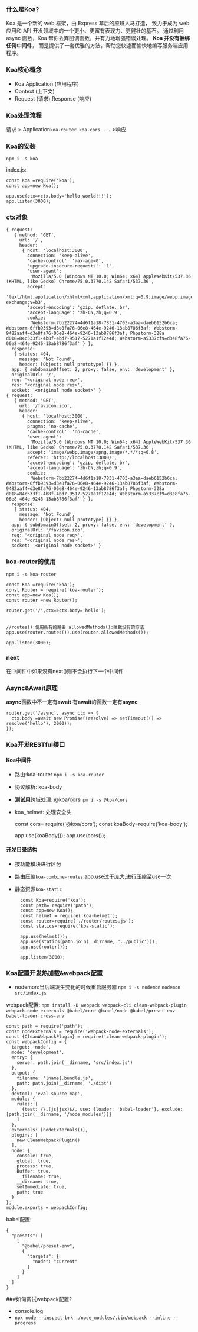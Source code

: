 ### 什么是Koa?
Koa 是一个新的 web 框架，由 Express 幕后的原班人马打造， 致力于成为 web 应用和 API 开发领域中的一个更小、更富有表现力、更健壮的基石。 通过利用 async 函数，Koa 帮你丢弃回调函数，并有力地增强错误处理。 **Koa 并没有捆绑任何中间件**， 而是提供了一套优雅的方法，帮助您快速而愉快地编写服务端应用程序。

### Koa核心概念
 + Koa Application (应用程序)
 + Context (上下文)
 + Request (请求),Response (响应)
 
### Koa处理流程
 请求 > Application`koa-router koa-cors ...` >响应
 
### Koa的安装
`npm i -s koa`

index.js:
       
    const Koa =require('koa');
    const app=new Koa();
   
    app.use(ctx=>ctx.body='hello world!!!');
    app.listen(3000);

### ctx对象
    
    { request:
       { method: 'GET',
         url: '/',
         header:
          { host: 'localhost:3000',
            connection: 'keep-alive',
            'cache-control': 'max-age=0',
            'upgrade-insecure-requests': '1',
            'user-agent':
             'Mozilla/5.0 (Windows NT 10.0; Win64; x64) AppleWebKit/537.36 (KHTML, like Gecko) Chrome/75.0.3770.142 Safari/537.36',
            accept:
             'text/html,application/xhtml+xml,application/xml;q=0.9,image/webp,image/apng,*/*;q=0.8,application/signed-exchange;v=b3',
            'accept-encoding': 'gzip, deflate, br',
            'accept-language': 'zh-CN,zh;q=0.9',
            cookie:
             'Webstorm-7bb22274=4d6f1a18-7831-4703-a3aa-daeb6152b6ca; Webstorm-6ffb9393=d3e8fa76-06e8-464e-9246-13ab8786f3af; Webstorm-9482aaf4=d3e8fa76-06e8-464e-9246-13ab8786f3af; Phpstorm-328a
    d018=84c533f1-4b8f-4bd7-9517-5271a1f12e4d; Webstorm-a5337cf9=d3e8fa76-06e8-464e-9246-13ab8786f3af' } },
      response:
       { status: 404,
         message: 'Not Found',
         header: [Object: null prototype] {} },
      app: { subdomainOffset: 2, proxy: false, env: 'development' },
      originalUrl: '/',
      req: '<original node req>',
      res: '<original node res>',
      socket: '<original node socket>' }
    { request:
       { method: 'GET',
         url: '/favicon.ico',
         header:
          { host: 'localhost:3000',
            connection: 'keep-alive',
            pragma: 'no-cache',
            'cache-control': 'no-cache',
            'user-agent':
             'Mozilla/5.0 (Windows NT 10.0; Win64; x64) AppleWebKit/537.36 (KHTML, like Gecko) Chrome/75.0.3770.142 Safari/537.36',
            accept: 'image/webp,image/apng,image/*,*/*;q=0.8',
            referer: 'http://localhost:3000/',
            'accept-encoding': 'gzip, deflate, br',
            'accept-language': 'zh-CN,zh;q=0.9',
            cookie:
             'Webstorm-7bb22274=4d6f1a18-7831-4703-a3aa-daeb6152b6ca; Webstorm-6ffb9393=d3e8fa76-06e8-464e-9246-13ab8786f3af; Webstorm-9482aaf4=d3e8fa76-06e8-464e-9246-13ab8786f3af; Phpstorm-328a
    d018=84c533f1-4b8f-4bd7-9517-5271a1f12e4d; Webstorm-a5337cf9=d3e8fa76-06e8-464e-9246-13ab8786f3af' } },
      response:
       { status: 404,
         message: 'Not Found',
         header: [Object: null prototype] {} },
      app: { subdomainOffset: 2, proxy: false, env: 'development' },
      originalUrl: '/favicon.ico',
      req: '<original node req>',
      res: '<original node res>',
      socket: '<original node socket>' }

### koa-router的使用
`npm i -s koa-router`
    
    const Koa =require('koa');
    const Router = require('koa-router');
    const app=new Koa();
    const router =new Router();
    
    router.get('/',ctx=>ctx.body='hello');
    
    
    //routes():使用所有的路由 allowedMethods():拦截没有的方法
    app.use(router.routes()).use(router.allowedMethods());
    
    app.listen(3000);


### next
在中间件中如果没有next()则不会执行下一个中间件

### Async&Await原理
**async**函数中不一定有**await**
有**await**的函数一定有**async**

    router.get('/async', async ctx => {
      ctx.body =await new Promise((resolve) => setTimeout(() => resolve('hello'), 2000));
    });

### Koa开发RESTful接口
#### Koa中间件
 + 路由:koa-router `npm i -s koa-router`
 + 协议解析: koa-body
 + **测试用**跨域处理: @koa/cors`npm i -s @koa/cors`
 + koa_helmet: 处理安全头
    
    
    const cors= require('@koa/cors');
    const koaBody=require('koa-body');
    
    app.use(koaBody());
    app.use(cors());


#### 开发目录结构
+ 按功能模块进行区分
+ 路由压缩`koa-combine-routes`:app.use过于庞大,进行压缩至use一次
+ 静态资源`koa-static`

        const Koa=require('koa');
        const path= require('path');
        const app=new Koa();
        const helmet = require('koa-helmet');
        const router=require('./router/routes.js');
        const statics=require('koa-static');
        
        app.use(helmet());
        app.use(statics(path.join(__dirname, '../public')));
        app.use(router());
        
        app.listen(3000);

        

### Koa配置开发热加载&webpack配置
+ nodemon:当后端发生变化的时候重启服务器 `npm i -s nodemon` `nodemon src/index.js`

webpack配置:
    `npm install -D webpack webpack-cli clean-webpack-plugin webpack-node-externals @babel/core @babel/node @babel/preset-env babel-loader cross-env`
    
    const path = require('path');
    const nodeExternals = require('webpack-node-externals');
    const {CleanWebpackPlugin} = require('clean-webpack-plugin');
    const webpackConfig = {
      target: 'node',
      mode: 'development',
      entry: {
        server: path.join(__dirname, 'src/index.js')
      },
      output: {
        filename: '[name].bundle.js',
        path: path.join(__dirname, './dist')
      },
      devtool: 'eval-source-map',
      module: {
        rules: [
          {test: /\.(js|jsx)$/, use: {loader: 'babel-loader'}, exclude: [path.join(__dirname, '/node_modules')]}
        ]
      },
      externals: [nodeExternals()],
      plugins: [
        new CleanWebpackPlugin()
      ],
      node: {
        console: true,
        global: true,
        process: true,
        Buffer: true,
        __filename: true,
        __dirname: true,
        setImmediate: true,
        path: true
      }
    };
    module.exports = webpackConfig;

babel配置:
    
    {
      "presets": [
        [
          "@babel/preset-env",
          {
            "targets": {
              "node": "current"
            }
          }
        ]
      ]
    }



###如何调试webpack配置?
+ console.log
+ `npx node --inspect-brk ./node_modules/.bin/webpack --inline --progress`

